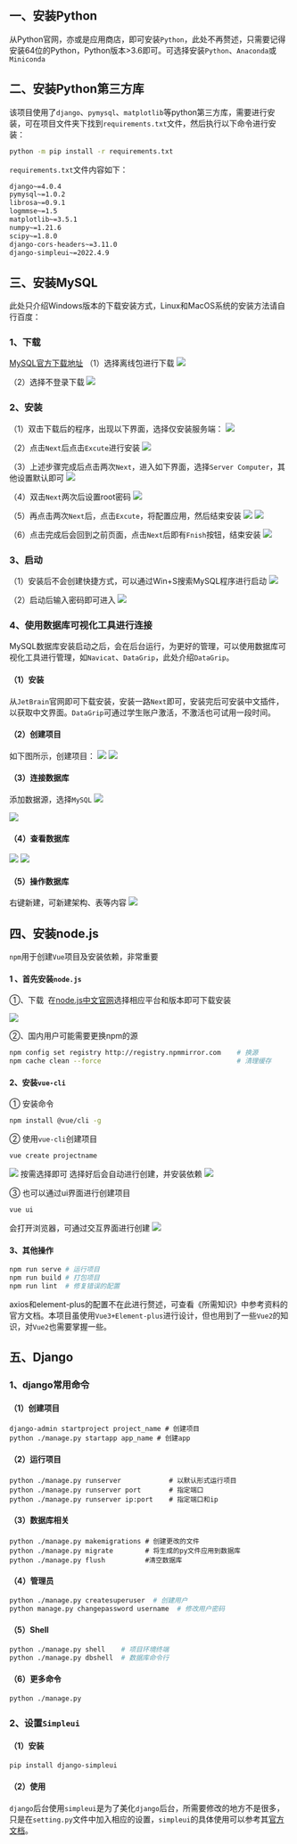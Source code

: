 ## 一、安装Python
​       从Python官网，亦或是应用商店，即可安装`Python`，此处不再赘述，只需要记得安装64位的Python，Python版本>3.6即可。可选择安装`Python`、`Anaconda`或`Miniconda`

## 二、安装Python第三方库
​        该项目使用了`django`、`pymysql`、`matplotlib`等python第三方库，需要进行安装，可在项目文件夹下找到`requirements.txt`文件，然后执行以下命令进行安装：
```bash
python -m pip install -r requirements.txt
```

`requirements.txt`文件内容如下：
```bash
django~=4.0.4
pymysql~=1.0.2
librosa~=0.9.1
logmmse~=1.5
matplotlib~=3.5.1
numpy~=1.21.6
scipy~=1.8.0
django-cors-headers~=3.11.0
django-simpleui~=2022.4.9
```

## 三、安装MySQL

此处只介绍Windows版本的下载安装方式，Linux和MacOS系统的安装方法请自行百度：

### 1、下载
[MySQL官方下载地址](https://dev.mysql.com/downloads/installer/)
（1）选择离线包进行下载
![](http://doc.xjfyt.top/markdown_img/Pasted%20image%2020220703172258.png)

（2）选择不登录下载
![](http://doc.xjfyt.top/markdown_img/Pasted%20image%2020220703172422.png)



### 2、安装
（1）双击下载后的程序，出现以下界面，选择仅安装服务端：
![](http://doc.xjfyt.top/markdown_img/Pasted%20image%2020220703172721.png)

（2）点击`Next`后点击`Excute`进行安装
![](http://doc.xjfyt.top/markdown_img/Pasted%20image%2020220703172810.png)

（3）上述步骤完成后点击两次`Next`，进入如下界面，选择`Server Computer`，其他设置默认即可
![](http://doc.xjfyt.top/markdown_img/Pasted%20image%2020220703172941.png)

（4）双击`Next`两次后设置root密码
![](http://doc.xjfyt.top/markdown_img/Pasted%20image%2020220703173057.png)

（5）再点击两次`Next`后，点击`Excute`，将配置应用，然后结束安装
![](http://doc.xjfyt.top/markdown_img/Pasted%20image%2020220703173218.png)
![](http://doc.xjfyt.top/markdown_img/Pasted%20image%2020220703173257.png)

（6）点击完成后会回到之前页面，点击`Next`后即有`Fnish`按钮，结束安装
![](http://doc.xjfyt.top/markdown_img/Pasted%20image%2020220703173332.png)

### 3、启动
（1）安装后不会创建快捷方式，可以通过Win+S搜索MySQL程序进行启动
![](http://doc.xjfyt.top/markdown_img/Pasted%20image%2020220703173915.png)

（2）启动后输入密码即可进入
![](http://doc.xjfyt.top/markdown_img/Pasted%20image%2020220703173958.png)

### 4、使用数据库可视化工具进行连接
MySQL数据库安装启动之后，会在后台运行，为更好的管理，可以使用数据库可视化工具进行管理，如`Navicat`、`DataGrip`，此处介绍`DataGrip`。
#### （1）安装
从`JetBrain`官网即可下载安装，安装一路`Next`即可，安装完后可安装中文插件，以获取中文界面。`DataGrip`可通过学生账户激活，不激活也可试用一段时间。

#### （2）创建项目
如下图所示，创建项目：
![](http://doc.xjfyt.top/markdown_img/Pasted%20image%2020220703175834.png)
![](http://doc.xjfyt.top/markdown_img/Pasted%20image%2020220703175931.png)


#### （3）连接数据库
添加数据源，选择`MySQL`
![](http://doc.xjfyt.top/markdown_img/Pasted%20image%2020220703180107.png)

![](http://doc.xjfyt.top/markdown_img/Pasted%20image%2020220703180410.png)

#### （4）查看数据库
![](http://doc.xjfyt.top/markdown_img/Pasted%20image%2020220703180522.png)
![](http://doc.xjfyt.top/markdown_img/Pasted%20image%2020220703180706.png)
#### （5）操作数据库
右键新建，可新建架构、表等内容
![](http://doc.xjfyt.top/markdown_img/Pasted%20image%2020220703180612.png)



## 四、安装node.js

`npm`用于创建`Vue`项目及安装依赖，非常重要

#### 1 、首先安装`node.js`
①、下载
​    在[node.js中文官网](http://nodejs.cn/download/)选择相应平台和版本即可下载安装

![](http://doc.xjfyt.top/markdown_img/Pasted%20image%2020220703101447.png)

②、国内用户可能需要更换npm的源

```bash
npm config set registry http://registry.npmmirror.com    # 换源
npm cache clean --force                                  # 清理缓存
```

#### 2、安装`vue-cli`

① 安装命令
```bash
npm install @vue/cli -g
```

② 使用`vue-cli`创建项目

```bash
vue create projectname
```
![](http://doc.xjfyt.top/markdown_img/Pasted%20image%2020220703181313.png)
按需选择即可
选择好后会自动进行创建，并安装依赖
![](http://doc.xjfyt.top/markdown_img/Pasted%20image%2020220703181444.png)

③ 也可以通过ui界面进行创建项目

```bash
vue ui
```

会打开浏览器，可通过交互界面进行创建
![](http://doc.xjfyt.top/markdown_img/Pasted%20image%2020220703181548.png)

#### 3、其他操作
```bash
npm run serve # 运行项目
npm run build # 打包项目
npm run lint  # 修复错误的配置
```

axios和element-plus的配置不在此进行赘述，可查看《所需知识》中参考资料的官方文档。本项目虽使用`Vue3+Element-plus`进行设计，但也用到了一些`Vue2`的知识，对`Vue2`也需要掌握一些。

## 五、Django

### 1、django常用命令

#### （1）创建项目

```shell
django-admin startproject project_name # 创建项目
python ./manage.py startapp app_name # 创建app
```



#### （2）运行项目

```
python ./manage.py runserver 			# 以默认形式运行项目
python ./manage.py runserver port       # 指定端口
python ./manage.py runserver ip:port    # 指定端口和ip
```



#### （3）数据库相关

```shell
python ./manage.py makemigrations # 创建更改的文件
python ./manage.py migrate        # 将生成的py文件应用到数据库
python ./manage.py flush		  #清空数据库
```



#### （4）管理员

```bash
python ./manage.py createsuperuser  # 创建用户
python manage.py changepassword username  # 修改用户密码
```



#### （5）Shell

```bash
python ./manage.py shell    # 项目环境终端
python ./manage.py dbshell  # 数据库命令行
```



#### （6）更多命令

```bash
python ./manage.py
```



### 2、设置`Simpleui`

#### （1）安装

```bash
pip install django-simpleui
```

#### （2）使用

`django`后台使用`simpleui`是为了美化`django`后台，所需要修改的地方不是很多，只是在`setting.py`文件中加入相应的设置，`simpleui`的具体使用可以参考其[官方文档](https://simpleui.72wo.com/docs/simpleui/doc.html)。

